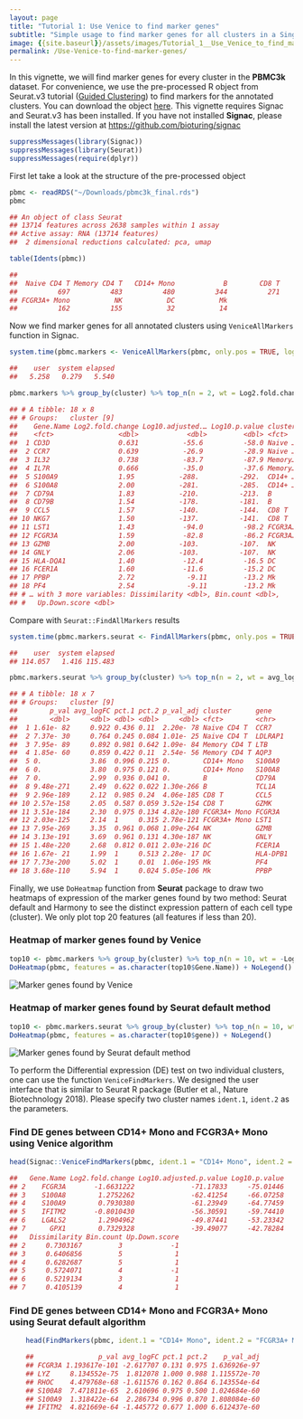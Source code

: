 ```yaml
---
layout: page 
title: "Tutorial 1: Use Venice to find marker genes"
subtitle: "Simple usage to find marker genes for all clusters in a Single-cell data"
image: {{site.baseurl}}/assets/images/Tutorial_1__Use_Venice_to_find_marker_genes_files/figure-markdown_strict/unnamed-chunk-6-1.png
permalink: /Use-Venice-to-find-marker-genes/
---
```

In this vignette, we will find marker genes for every cluster in the
**PBMC3k** dataset. For convenience, we use the pre-processed R object
from Seurat.v3 tutorial (<a href="https://satijalab.org/seurat/v3.0/pbmc3k_tutorial.html" class="uri">Guided Clustering</a>)
to find markers for the annotated clusters. You can download the object
[here](https://www.dropbox.com/s/63gnlw45jf7cje8/pbmc3k_final.rds?dl=1).
This vignette requires Signac and Seurat.v3 has been installed. If you
have not installed **Signac**, please install the latest version at
<a href="https://github.com/bioturing/signac" class="uri">https://github.com/bioturing/signac</a>

```R
suppressMessages(library(Signac))
suppressMessages(library(Seurat))
suppressMessages(require(dplyr))
```

First let take a look at the structure of the pre-processed object

```R
pbmc <- readRDS("~/Downloads/pbmc3k_final.rds")
pbmc

## An object of class Seurat 
## 13714 features across 2638 samples within 1 assay 
## Active assay: RNA (13714 features)
##  2 dimensional reductions calculated: pca, umap

table(Idents(pbmc))

## 
##  Naive CD4 T Memory CD4 T   CD14+ Mono            B        CD8 T 
##          697          483          480          344          271 
## FCGR3A+ Mono           NK           DC           Mk 
##          162          155           32           14
```

Now we find marker genes for all annotated clusters using `VeniceAllMarkers` function in Signac.

```R
system.time(pbmc.markers <- VeniceAllMarkers(pbmc, only.pos = TRUE, logfc.threshold = 0.25, verbose = F))

##    user  system elapsed 
##   5.258   0.279   5.540

pbmc.markers %>% group_by(cluster) %>% top_n(n = 2, wt = Log2.fold.change)

## # A tibble: 18 x 8
## # Groups:   cluster [9]
##    Gene.Name Log2.fold.change Log10.adjusted.… Log10.p.value cluster
##    <fct>                <dbl>            <dbl>         <dbl> <fct>  
##  1 CD3D                 0.631           -55.6          -58.0 Naive …
##  2 CCR7                 0.639           -26.9          -28.9 Naive …
##  3 IL32                 0.738           -83.7          -87.9 Memory…
##  4 IL7R                 0.666           -35.0          -37.6 Memory…
##  5 S100A9               1.95           -288.          -292.  CD14+ …
##  6 S100A8               2.00           -281.          -285.  CD14+ …
##  7 CD79A                1.83           -210.          -213.  B      
##  8 CD79B                1.54           -178.          -181.  B      
##  9 CCL5                 1.57           -140.          -144.  CD8 T  
## 10 NKG7                 1.50           -137.          -141.  CD8 T  
## 11 LST1                 1.43            -94.0          -98.2 FCGR3A…
## 12 FCGR3A               1.59            -82.8          -86.2 FCGR3A…
## 13 GZMB                 2.00           -103.          -107.  NK     
## 14 GNLY                 2.06           -103.          -107.  NK     
## 15 HLA-DQA1             1.40            -12.4          -16.5 DC     
## 16 FCER1A               1.60            -11.6          -15.2 DC     
## 17 PPBP                 2.72             -9.11         -13.2 Mk     
## 18 PF4                  2.54             -9.11         -13.2 Mk     
## # … with 3 more variables: Dissimilarity <dbl>, Bin.count <dbl>,
## #   Up.Down.score <dbl>
```

Compare with `Seurat::FindAllMarkers` results

```R
system.time(pbmc.markers.seurat <- FindAllMarkers(pbmc, only.pos = TRUE, logfc.threshold = 0.25, verbose = F, min.cells.feature = 0))

##    user  system elapsed 
## 114.057   1.416 115.483

pbmc.markers.seurat %>% group_by(cluster) %>% top_n(n = 2, wt = avg_logFC)

## # A tibble: 18 x 7
## # Groups:   cluster [9]
##        p_val avg_logFC pct.1 pct.2 p_val_adj cluster      gene    
##        <dbl>     <dbl> <dbl> <dbl>     <dbl> <fct>        <chr>   
##  1 1.61e- 82     0.922 0.436 0.11  2.20e- 78 Naive CD4 T  CCR7    
##  2 7.37e- 30     0.764 0.245 0.084 1.01e- 25 Naive CD4 T  LDLRAP1 
##  3 7.95e- 89     0.892 0.981 0.642 1.09e- 84 Memory CD4 T LTB     
##  4 1.85e- 60     0.859 0.422 0.11  2.54e- 56 Memory CD4 T AQP3    
##  5 0.            3.86  0.996 0.215 0.        CD14+ Mono   S100A9  
##  6 0.            3.80  0.975 0.121 0.        CD14+ Mono   S100A8  
##  7 0.            2.99  0.936 0.041 0.        B            CD79A   
##  8 9.48e-271     2.49  0.622 0.022 1.30e-266 B            TCL1A   
##  9 2.96e-189     2.12  0.985 0.24  4.06e-185 CD8 T        CCL5    
## 10 2.57e-158     2.05  0.587 0.059 3.52e-154 CD8 T        GZMK    
## 11 3.51e-184     2.30  0.975 0.134 4.82e-180 FCGR3A+ Mono FCGR3A  
## 12 2.03e-125     2.14  1     0.315 2.78e-121 FCGR3A+ Mono LST1    
## 13 7.95e-269     3.35  0.961 0.068 1.09e-264 NK           GZMB    
## 14 3.13e-191     3.69  0.961 0.131 4.30e-187 NK           GNLY    
## 15 1.48e-220     2.68  0.812 0.011 2.03e-216 DC           FCER1A  
## 16 1.67e- 21     1.99  1     0.513 2.28e- 17 DC           HLA-DPB1
## 17 7.73e-200     5.02  1     0.01  1.06e-195 Mk           PF4     
## 18 3.68e-110     5.94  1     0.024 5.05e-106 Mk           PPBP

```

Finally, we use `DoHeatmap` function from **Seurat** package to draw two
heatmaps of expression of the marker genes found by two method: Seurat
default and Harmony to see the distinct expression pattern of each cell
type (cluster). We only plot top 20 features (all features if less than
20).

### Heatmap of marker genes found by Venice

```R
top10 <- pbmc.markers %>% group_by(cluster) %>% top_n(n = 10, wt = -Log10.adjusted.p.value)
DoHeatmap(pbmc, features = as.character(top10$Gene.Name)) + NoLegend()
```
![Marker genes found by Venice]({{site.baseurl}}/assets/images/Tutorial_1__Use_Venice_to_find_marker_genes_files/figure-markdown_strict/unnamed-chunk-6-1.png)

### Heatmap of marker genes found by Seurat default method
```R
top10 <- pbmc.markers.seurat %>% group_by(cluster) %>% top_n(n = 10, wt = -p_val_adj)
DoHeatmap(pbmc, features = as.character(top10$gene)) + NoLegend()
```
![Marker genes found by Seurat default method]({{site.baseurl}}/assets/images/Tutorial_1__Use_Venice_to_find_marker_genes_files/figure-markdown_strict/unnamed-chunk-7-1.png)

To perform the Differential expression (DE) test on two individual
clusters, one can use the function `VeniceFindMarkers`. We designed the
user interface that is similar to Seurat R package (Butler et al.,
Nature Biotechnology 2018). Please specify two cluster names `ident.1`,
`ident.2` as the parameters.

### Find DE genes between CD14+ Mono and FCGR3A+ Mono using Venice algorithm
```R
head(Signac::VeniceFindMarkers(pbmc, ident.1 = "CD14+ Mono", ident.2 = "FCGR3A+ Mono", logfc.threshold = log(2)))

##   Gene.Name Log2.fold.change Log10.adjusted.p.value Log10.p.value
## 2    FCGR3A       -1.6631222              -71.17833     -75.01446
## 3    S100A8        1.2752262              -62.41254     -66.07258
## 4    S100A9        0.7930380              -61.23949     -64.77459
## 5    IFITM2       -0.8010430              -56.30591     -59.74410
## 6    LGALS2        1.2904962              -49.87441     -53.23342
## 7      GPX1        0.7329328              -39.49077     -42.78284
##   Dissimilarity Bin.count Up.Down.score
## 2     0.7303167         3            -1
## 3     0.6406856         5             1
## 4     0.6282687         5             1
## 5     0.5724071         4            -1
## 6     0.5219134         3             1
## 7     0.4105139         4             1
```
### Find DE genes between CD14+ Mono and FCGR3A+ Mono using Seurat default algorithm
```R
    head(FindMarkers(pbmc, ident.1 = "CD14+ Mono", ident.2 = "FCGR3A+ Mono", logfc.threshold = log(2)))

    ##                p_val avg_logFC pct.1 pct.2    p_val_adj
    ## FCGR3A 1.193617e-101 -2.617707 0.131 0.975 1.636926e-97
    ## LYZ     8.134552e-75  1.812078 1.000 0.988 1.115572e-70
    ## RHOC    4.479768e-68 -1.611576 0.162 0.864 6.143554e-64
    ## S100A8  7.471811e-65  2.610696 0.975 0.500 1.024684e-60
    ## S100A9  1.318422e-64  2.286734 0.996 0.870 1.808084e-60
    ## IFITM2  4.821669e-64 -1.445772 0.677 1.000 6.612437e-60
```
